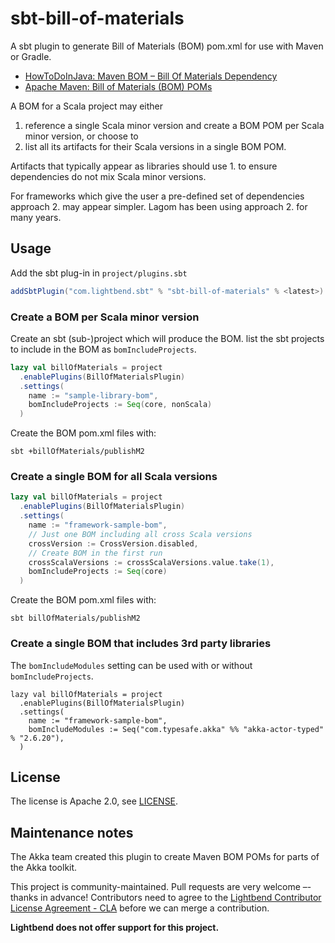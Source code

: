 # sbt-bill-of-materials 

A sbt plugin to generate Bill of Materials (BOM) pom.xml for use with Maven or Gradle.

* [HowToDoInJava: Maven BOM – Bill Of Materials Dependency](https://howtodoinjava.com/maven/maven-bom-bill-of-materials-dependency/)
* [Apache Maven: Bill of Materials (BOM) POMs](https://maven.apache.org/guides/introduction/introduction-to-dependency-mechanism.html#bill-of-materials-bom-poms)

A BOM for a Scala project may either 

1. reference a single Scala minor version and create a BOM POM per Scala minor version, or choose to 
2. list all its artifacts for their Scala versions in a single BOM POM.

Artifacts that typically appear as libraries should use 1. to ensure dependencies do not mix Scala minor versions.

For frameworks which give the user a pre-defined set of dependencies approach 2. may appear simpler. Lagom has been using approach 2. for many years.

## Usage

Add the sbt plug-in in `project/plugins.sbt`

```scala
addSbtPlugin("com.lightbend.sbt" % "sbt-bill-of-materials" % <latest>)
```

### Create a BOM per Scala minor version

Create an sbt (sub-)project which will produce the BOM. list the sbt projects to include in the BOM as `bomIncludeProjects`.

```scala
lazy val billOfMaterials = project
  .enablePlugins(BillOfMaterialsPlugin)
  .settings(
    name := "sample-library-bom",
    bomIncludeProjects := Seq(core, nonScala)
  )
```

Create the BOM pom.xml files with:

```
sbt +billOfMaterials/publishM2
```

### Create a single BOM for all Scala versions

```scala
lazy val billOfMaterials = project
  .enablePlugins(BillOfMaterialsPlugin)
  .settings(
    name := "framework-sample-bom",
    // Just one BOM including all cross Scala versions
    crossVersion := CrossVersion.disabled,
    // Create BOM in the first run
    crossScalaVersions := crossScalaVersions.value.take(1),
    bomIncludeProjects := Seq(core)
  )
``` 

Create the BOM pom.xml files with:

```
sbt billOfMaterials/publishM2
```

### Create a single BOM that includes 3rd party libraries

The `bomIncludeModules` setting can be used with or without `bomIncludeProjects`.

```
lazy val billOfMaterials = project
  .enablePlugins(BillOfMaterialsPlugin)
  .settings(
    name := "framework-sample-bom",
    bomIncludeModules := Seq("com.typesafe.akka" %% "akka-actor-typed" % "2.6.20"),
  )
```

## License

The license is Apache 2.0, see [LICENSE](LICENSE).

## Maintenance notes

The Akka team created this plugin to create Maven BOM POMs for parts of the Akka toolkit.

This project is community-maintained. Pull requests are very welcome –- thanks in advance! Contributors need to agree to the [Lightbend Contributor License Agreement - CLA](https://www.lightbend.com/contribute/cla) before we can merge a contribution.

**Lightbend does not offer support for this project.**
